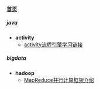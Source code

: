 
#### [首页](?file=首页 "返回首页")

##### java
- **activity**
    - [activity流程引擎学习链接](?file=001-java/001-activity/001-activity流程引擎学习链接 "activity流程引擎学习链接")

##### bigdata
- **hadoop**
    - [MapReduce并行计算框架介绍](?file=002-bigdata/001-hadoop/0001-MapReduce并行计算框架介绍 "MapReduce并行计算框架介绍")

